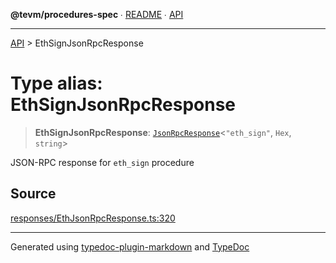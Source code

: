 **@tevm/procedures-spec** ∙ [README](../README.md) ∙ [API](../API.md)

***

[API](../API.md) > EthSignJsonRpcResponse

# Type alias: EthSignJsonRpcResponse

> **EthSignJsonRpcResponse**: [`JsonRpcResponse`](JsonRpcResponse.md)\<`"eth_sign"`, `Hex`, `string`\>

JSON-RPC response for `eth_sign` procedure

## Source

[responses/EthJsonRpcResponse.ts:320](https://github.com/evmts/tevm-monorepo/blob/main/core/procedures-spec/src/responses/EthJsonRpcResponse.ts#L320)

***
Generated using [typedoc-plugin-markdown](https://www.npmjs.com/package/typedoc-plugin-markdown) and [TypeDoc](https://typedoc.org/)
